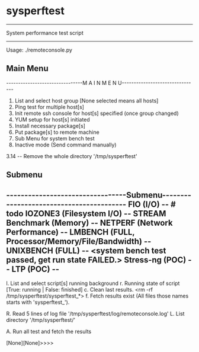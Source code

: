 # sysperftest

***
System performance test script

***
Usage: ./remoteconsole.py

## Main Menu
--------------------------------M A I N  M E N U--------------------------------

1. List and select host group [None selected means all hosts]
2. Ping test for multiple host[s]
3. Init remote ssh console for host[s] specified (once group changed)
4. YUM setup for host[s] initiated
5. Install necessary package[s]
6. Put package[s] to remote machine
7. Sub Menu for system bench test
0. Inactive mode (Send command manually)

3.14
    -- Remove the whole directory '/tmp/sysperftest'

## Submenu
\---------------------------------Submenu-----------------------------------------
FIO (I/O)
    \-- # todo <libaio not found error>
IOZONE3 (Filesystem I/O)
    \-- <test passed>
STREAM Benchmark (Memory)
    \-- <test passed>
NETPERF (Network Performance)
    \-- <test passed>
LMBENCH (FULL, Processor/Memory/File/Bandwidth)
    \-- <single copy test passwd>
UNIXBENCH (FULL)
    \-- <system bench test passed, get run state FAILED.>
Stress-ng (POC)
    \-- <test passed>
LTP (POC)
    \--
---------------------------------------------------------------------------------------
l. List and select script[s] running background
r. Running state of script [True: running | False: finished]
c. Clean last results. <rm -rf /tmp/sysperftest/sysperftest_*>
f. Fetch results exist (All files those names starts with 'sysperftest_').

R. Read 5 lines of log file '/tmp/sysperftest/log/remoteconsole.log'
L. List directory '/tmp/sysperftest/'

A. Run all test and fetch the results

[None][None]>>>>